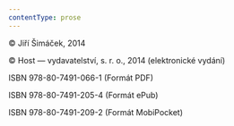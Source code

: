 ```yaml
---
contentType: prose
---
```


<section>

© Jiří Šimáček, 2014

© Host — vydavatelství, s. r. o., 2014 (elektronické vydání)

ISBN 978-80-7491-066-1 (Formát PDF)

ISBN 978-80-7491-205-4 (Formát ePub)

ISBN 978-80-7491-209-2 (Formát MobiPocket)

</section>
